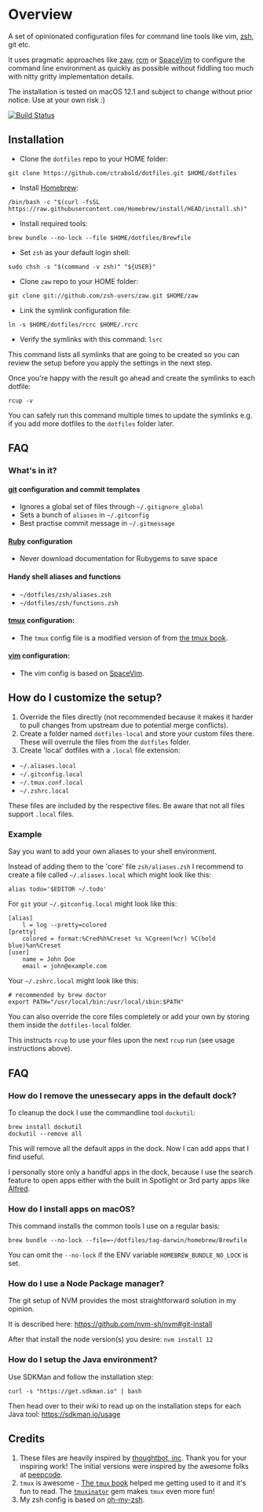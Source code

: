 # Overview

A set of opinionated configuration files for command line tools like vim, [zsh](http://www.zsh.org/), git etc.

It uses pragmatic approaches like [zaw](https://github.com/zsh-users/zaw), [rcm](http://thoughtbot.github.io/rcm/) or [SpaceVim](https://spacevim.org/)
to configure the command line environment as quickly as possible without fiddling too much with nitty gritty implementation details.

The installation is tested on macOS 12.1 and subject to change without prior notice. Use at your own risk :)

[![Build Status](https://travis-ci.com/ctrabold/dotfiles.svg?branch=master)](https://travis-ci.com/ctrabold/dotfiles)

## Installation

- Clone the `dotfiles` repo to your HOME folder:
```
git clone https://github.com/ctrabold/dotfiles.git $HOME/dotfiles
```
- Install [Homebrew](https://docs.brew.sh/Installation):
```
/bin/bash -c "$(curl -fsSL https://raw.githubusercontent.com/Homebrew/install/HEAD/install.sh)"
```
- Install required tools:
```
brew bundle --no-lock --file $HOME/dotfiles/Brewfile
```
- Set `zsh` as your default login shell:
```
sudo chsh -s "$(command -v zsh)" "${USER}"
```
- Clone `zaw` repo to your HOME folder:
```
git clone git://github.com/zsh-users/zaw.git $HOME/zaw
```
- Link the symlink configuration file:
```
ln -s $HOME/dotfiles/rcrc $HOME/.rcrc
```
- Verify the symlinks with this command: `lsrc`

This command lists all symlinks that are going to be created so you can review the setup before you apply the settings in the next step.

Once you're happy with the result go ahead and create the symlinks to each dotfile:
```
rcup -v
```
You can safely run this command multiple times to update the symlinks e.g. if you add more dotfiles to the `dotfiles` folder later.

## FAQ

### What's in it?

#### [git](http://git-scm.com/) configuration and commit templates

* Ignores a global set of files through `~/.gitignore_global`
* Sets a bunch of `aliases` in `~/.gitconfig`
* Best practise commit message in `~/.gitmessage`

#### [Ruby](https://www.ruby-lang.org/en/) configuration

* Never download documentation for Rubygems to save space

#### Handy shell aliases and functions

* `~/dotfiles/zsh/aliases.zsh`
* `~/dotfiles/zsh/functions.zsh`

#### [tmux](http://robots.thoughtbot.com/a-tmux-crash-course) configuration:

* The `tmux` config file is a modified version of from [the tmux book](http://media.pragprog.com/titles/bhtmux/code/workflows/tmux.conf).

#### [vim](http://www.vim.org/) configuration:

* The vim config is based on [SpaceVim](https://spacevim.org/).

## How do I customize the setup?

1. Override the files directly (not recommended because it makes it harder to pull changes from upstream due to potential merge conflicts).
2. Create a folder named `dotfiles-local` and store your custom files there. These will overrule the files from the `dotfiles` folder.
3. Create 'local' dotfiles with a `.local` file extension:

* `~/.aliases.local`
* `~/.gitconfig.local`
* `~/.tmux.conf.local`
* `~/.zshrc.local`

These files are included by the respective files. Be aware that not all files support `.local` files.

### Example

Say you want to add your own aliases to your shell environment.

Instead of adding them to the 'core' file `zsh/aliases.zsh` I recommend to create a file called `~/.aliases.local` which might look like this:
```
alias todo='$EDITOR ~/.todo'
```
For `git` your `~/.gitconfig.local` might look like this:
```
[alias]
    l = log --pretty=colored
[pretty]
    colored = format:%Cred%h%Creset %s %Cgreen(%cr) %C(bold blue)%an%Creset
[user]
    name = John Doe
    email = john@example.com
```
Your `~/.zshrc.local` might look like this:
```
# recommended by brew doctor
export PATH="/usr/local/bin:/usr/local/sbin:$PATH"
```
You can also override the core files completely or add your own by storing them inside the `dotfiles-local` folder.

This instructs `rcup` to use _your_ files upon the next `rcup` run (see usage instructions above).

## FAQ

### How do I remove the unessecary apps in the default dock?

To cleanup the dock I use the commandline tool `dockutil`:
```
brew install dockutil
dockutil --remove all
```
This will remove all the default apps in the dock. Now I can add apps that I find useful.

I personally store only a handful apps in the dock, because I use the search feature to open apps either with the built in Spotlight or 3rd party apps like [Alfred](https://www.alfredapp.com/).

### How do I install apps on macOS?

This command installs the common tools I use on a regular basis:
```
brew bundle --no-lock --file=~/dotfiles/tag-darwin/homebrew/Brewfile
```
You can omit the `--no-lock` if the ENV variable `HOMEBREW_BUNDLE_NO_LOCK` is set.

### How do I use a Node Package manager?

The git setup of NVM provides the most straightforward solution in my opinion.

It is described here: https://github.com/nvm-sh/nvm#git-install

After that install the node version(s) you desire: `nvm install 12`

### How do I setup the Java environment?

Use SDKMan and follow the installation step:
```
curl -s "https://get.sdkman.io" | bash
```
Then head over to their wiki to read up on the installation steps for each Java tool: https://sdkman.io/usage

## Credits

1. These files are heavily inspired by [thoughtbot, inc](http://thoughtbot.com/community). Thank you for your inspiring work!
The initial versions were inspired by the awesome folks at [peepcode](https://peepcode.com/products/advanced-command-line).
2. `tmux` is awesome - [The `tmux` book](http://pragprog.com/book/bhtmux/tmux) helped me getting used to it and it's fun to read.
The [`tmuxinator`](https://github.com/aziz/tmuxinator) gem makes `tmux` even more fun!
3. My zsh config is based on [oh-my-zsh](https://github.com/robbyrussell/oh-my-zsh).
